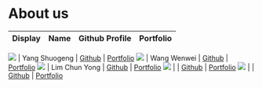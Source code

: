 # About us

Display | Name | Github Profile | Portfolio 
--------|:----:|:--------------:|:---------:

![](https://via.placeholder.com/100.png?text=Photo) | Yang Shuogeng | [Github](https://github.com/) | [Portfolio](docs/team/johndoe.md)
![](https://via.placeholder.com/100.png?text=Photo) | Wang Wenwei | [Github](https://github.com/) | [Portfolio](docs/team/johndoe.md)
![](https://via.placeholder.com/100.png?text=Photo) | Lim Chun Yong  | [Github](https://github.com/) | [Portfolio](docs/team/johndoe.md)
![](https://via.placeholder.com/100.png?text=Photo) |  | [Github](https://github.com/) | [Portfolio](docs/team/johndoe.md)
![](https://via.placeholder.com/100.png?text=Photo) |  | [Github](https://github.com/) | [Portfolio](docs/team/johndoe.md)
